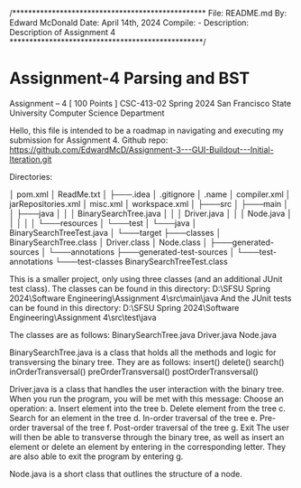 /*************************************************
 File: README.md
 By: Edward McDonald
 Date: April 14th, 2024
 Compile: -
 Description: Description of Assignment 4
 *************************************************/

# Assignment-4 Parsing and BST
Assignment – 4 [ 100 Points ] CSC-413-02 Spring 2024 San Francisco State University Computer Science Department

Hello, this file is intended to be a roadmap in navigating and executing my submission for Assignment 4.
Github repo: https://github.com/EdwardMcD/Assignment-3---GUI-Buildout---Initial-Iteration.git


Directories:

│   pom.xml
│   ReadMe.txt
│
├───.idea
│       .gitignore
│       .name
│       compiler.xml
│       jarRepositories.xml
│       misc.xml
│       workspace.xml
│
├───src
│   ├───main
│   │   ├───java
│   │   │       BinarySearchTree.java
│   │   │       Driver.java
│   │   │       Node.java
│   │   │
│   │   └───resources
│   └───test
│       └───java
│               BinarySearchTreeTest.java
│
└───target
    ├───classes
    │       BinarySearchTree.class
    │       Driver.class
    │       Node.class
    │
    ├───generated-sources
    │   └───annotations
    ├───generated-test-sources
    │   └───test-annotations
    └───test-classes
            BinarySearchTreeTest.class

This is a smaller project, only using three classes (and an additional JUnit test class). The classes can be found in this directory:
D:\SFSU Spring 2024\Software Engineering\Assignment 4\src\main\java
And the JUnit tests can be found in this directory:
D:\SFSU Spring 2024\Software Engineering\Assignment 4\src\test\java

The classes are as follows:
BinarySearchTree.java
Driver.java
Node.java

BinarySearchTree.java is a class that holds all the methods and logic for transversing the binary tree. They are as follows:
	insert()
	delete()
	search()
	inOrderTransversal()
	preOrderTransversal()
	postOrderTransversal()

Driver.java is a class that handles the user interaction with the binary tree. When you run the program, you will be met with this message:
	Choose an operation:
	a. Insert element into the tree
	b. Delete element from the tree
	c. Search for an element in the tree
	d. In-order traversal of the tree
	e. Pre-order traversal of the tree
	f. Post-order traversal of the tree
	g. Exit
The user will then be able to transverse through the binary tree, as well as insert an element or delete an element by entering in the corresponding letter. They are also able to exit the program by entering g.

Node.java is a short class that outlines the structure of a node.
